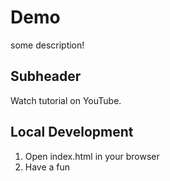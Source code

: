 # Demo

some description!

## Subheader

Watch tutorial on YouTube.

## Local Development

1. Open index.html in your browser
2. Have a fun

